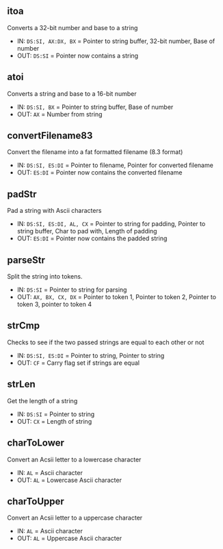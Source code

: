 ## itoa
Converts a 32-bit number and base to a string
* IN: `DS:SI, AX:DX, BX` = Pointer to string buffer, 32-bit number, Base of number
* OUT: `DS:SI` = Pointer now contains a string

## atoi
Converts a string and base to a 16-bit number
* IN: `DS:SI, BX` = Pointer to string buffer, Base of number
* OUT: `AX` = Number from string

## convertFilename83
Convert the filename into a fat formatted filename (8.3 format)
* IN: `DS:SI, ES:DI` = Pointer to filename, Pointer for converted filename
* OUT: `ES:DI` = Pointer now contains the converted filename

## padStr 
Pad a string with Ascii characters
* IN: `DS:SI, ES:DI, AL, CX` = Pointer to string for padding, Pointer to string buffer, Char to pad with, Length of padding
* OUT: `ES:DI` = Pointer now contains the padded string

## parseStr
Split the string into tokens.
* IN: `DS:SI` = Pointer to string for parsing 
* OUT: `AX, BX, CX, DX` = Pointer to token 1, Pointer to token 2, Pointer to token 3, pointer to token 4

## strCmp
Checks to see if the two passed strings are equal to each other or not
* IN: `DS:SI, ES:DI` = Pointer to string, Pointer to string
* OUT: `CF` = Carry flag set if strings are equal

## strLen
Get the length of a string
* IN: `DS:SI` = Pointer to string
* OUT: `CX` = Length of string

## charToLower
Convert an Acsii letter to a lowercase character
* IN: `AL` = Ascii character
* OUT: `AL` = Lowercase Ascii character

## charToUpper
Convert an Acsii letter to a uppercase character
* IN: `AL` = Ascii character
* OUT: `AL` = Uppercase Ascii character